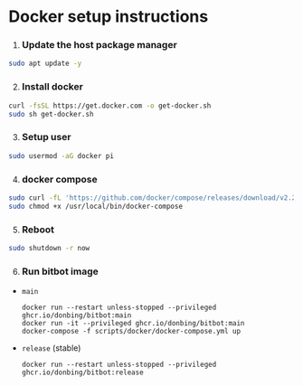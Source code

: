 # Docker setup instructions

1. ### Update the host package manager
```sh
sudo apt update -y 
```
2. ### Install docker
```sh
curl -fsSL https://get.docker.com -o get-docker.sh
sudo sh get-docker.sh
```
3. ### Setup user
```sh
sudo usermod -aG docker pi
```
4. ### docker compose
```sh
sudo curl -fL 'https://github.com/docker/compose/releases/download/v2.2.3/docker-compose-linux-armv6' -o /usr/local/bin/docker-compose
sudo chmod +x /usr/local/bin/docker-compose
```
5. ### Reboot
```sh
sudo shutdown -r now
```
6. ### Run bitbot image

 - `main`
    ```shell
    docker run --restart unless-stopped --privileged ghcr.io/donbing/bitbot:main
    docker run -it --privileged ghcr.io/donbing/bitbot:main
    docker-compose -f scripts/docker/docker-compose.yml up
    ```
 - `release` (stable)
    ```shell
    docker run --restart unless-stopped --privileged ghcr.io/donbing/bitbot:release
    ```